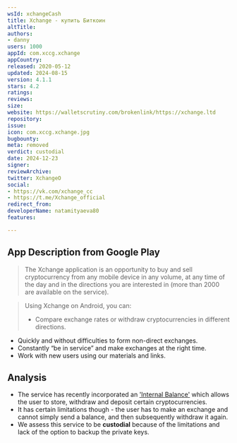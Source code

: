 ```yaml
---
wsId: xchangeCash
title: Xchange - купить Биткоин
altTitle: 
authors:
- danny
users: 1000
appId: com.xccg.xchange
appCountry: 
released: 2020-05-12
updated: 2024-08-15
version: 4.1.1
stars: 4.2
ratings: 
reviews: 
size: 
website: https://walletscrutiny.com/brokenlink/https://xchange.ltd
repository: 
issue: 
icon: com.xccg.xchange.jpg
bugbounty: 
meta: removed
verdict: custodial
date: 2024-12-23
signer: 
reviewArchive: 
twitter: XchangeO
social:
- https://vk.com/xchange_cc
- https://t.me/Xchange_official
redirect_from: 
developerName: natamityaeva80
features: 

---
```


## App Description from Google Play 

> The Xchange application is an opportunity to buy and sell cryptocurrency from any mobile device in any volume, at any time of the day and in the directions you are interested in (more than 2000 are available on the service).

> Using Xchange on Android, you can:
> - Compare exchange rates or withdraw cryptocurrencies in different directions.
- Quickly and without difficulties to form non-direct exchanges.
- Constantly “be in service” and make exchanges at the right time.
- Work with new users using our materials and links.

## Analysis 

- The service has recently incorporated an ['Internal Balance'](https://xchange.cash/en/faq/vnutrennij-balans.html) which allows the user to store, withdraw and deposit certain cryptocurrencies.
- It has certain limitations though - the user has to make an exchange and cannot simply send a balance, and then subsequently withdraw it again. 
- We assess this service to be **custodial** because of the limitations and lack of the option to backup the private keys.  
